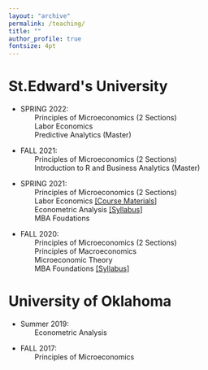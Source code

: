 ```yaml
---
layout: "archive"
permalink: /teaching/
title: ""
author_profile: true
fontsize: 4pt
---
```

**St.Edward's University** 
======

* SPRING 2022: \
  &nbsp;&nbsp;&nbsp;&nbsp;&nbsp;&nbsp;   Principles of Microeconomics (2 Sections) \
  &nbsp;&nbsp;&nbsp;&nbsp;&nbsp;&nbsp;   Labor Economics \
  &nbsp;&nbsp;&nbsp;&nbsp;&nbsp;&nbsp;   Predictive Analytics (Master) 
* FALL 2021: \
  &nbsp;&nbsp;&nbsp;&nbsp;&nbsp;&nbsp;   Principles of Microeconomics (2 Sections) \
  &nbsp;&nbsp;&nbsp;&nbsp;&nbsp;&nbsp;   Introduction to R and Business Analytics (Master)
  
* SPRING 2021: \
  &nbsp;&nbsp;&nbsp;&nbsp;&nbsp;&nbsp;   Principles of Microeconomics (2 Sections) \
  &nbsp;&nbsp;&nbsp;&nbsp;&nbsp;&nbsp;   Labor Economics  [[Course Materials]](https://github.com/chenxuecon/ECON-4341) \
  &nbsp;&nbsp;&nbsp;&nbsp;&nbsp;&nbsp;   Econometric Analysis [[Syllabus]](https://github.com/chenxuecon/chenxuecon.github.io/blob/main/files/Spring2021_Syllabus_Econometrics.pdf) \
  &nbsp;&nbsp;&nbsp;&nbsp;&nbsp;&nbsp;   MBA Foudations 
  
* FALL 2020: \
  &nbsp;&nbsp;&nbsp;&nbsp;&nbsp;&nbsp;   Principles of Microeconomics (2 Sections) \
  &nbsp;&nbsp;&nbsp;&nbsp;&nbsp;&nbsp;   Principles of Macroeconomics \
  &nbsp;&nbsp;&nbsp;&nbsp;&nbsp;&nbsp;   Microeconomic Theory \
  &nbsp;&nbsp;&nbsp;&nbsp;&nbsp;&nbsp;   MBA Foundations [[Syllabus]](https://github.com/chenxuecon/chenxuecon.github.io/blob/main/files/MBAF%206301%20Syllabus%20fall2020.pdf)
          
**University of Oklahoma**
======
* Summer 2019:\
&nbsp;&nbsp;&nbsp;&nbsp;&nbsp;&nbsp;          Econometric Analysis 
          
* FALL 2017: \
 &nbsp;&nbsp;&nbsp;&nbsp;&nbsp;&nbsp;         Principles of Microeconomics 
          
          
